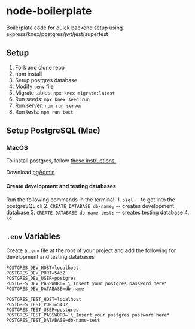 # node-boilerplate

Boilerplate code for quick backend setup using express/knex/postgres/jwt/jest/supertest

## Setup

1. Fork and clone repo
2. npm install
3. Setup postgres database
4. Modify `.env` file
5. Migrate tables: `npx knex migrate:latest`
6. Run seeds: `npx knex seed:run`
7. Run server: `npm run server`
8. Run tests: `npm run test`

## Setup PostgreSQL (Mac)

### MacOS

To install postgres, follow [these instructions.](https://www.codementor.io/@engineerapart/getting-started-with-postgresql-on-mac-osx-are8jcopb)

Download [pgAdmin](https://www.pgadmin.org/)

#### Create development and testing databases

Run the following commands in the terminal: 1. `psql` -- to get into the postgreSQL cli 2. `CREATE DATABASE db-name;` -- creates development database 3. `CREATE DATABASE db-name-test;` -- creates testing database 4. `\q`

## `.env` Variables

Create a `.env` file at the root of your project and add the following for development and testing databases

```
POSTGRES_DEV_HOST=localhost
POSTGRES_DEV_PORT=5432
POSTGRES_DEV_USER=postgres
POSTGRES_DEV_PASSWORD= \_Insert your postgres password here*
POSTGRES_DEV_DATABASE=db-name
```

```
POSTGRES_TEST_HOST=localhost
POSTGRES_TEST_PORT=5432
POSTGRES_TEST_USER=postgres
POSTGRES_TEST_PASSWORD= \_Insert your postgres password here*
POSTGRES_TEST_DATABASE=db-name-test
```
